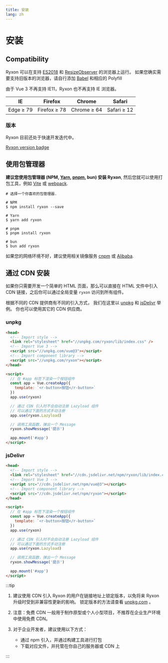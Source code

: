 ```yaml
---
title: 安装
lang: zh
---
```


# 安装

## Compatibility

Ryxon 可以在支持 [ES2018](https://caniuse.com/?feats=mdn-javascript_builtins_regexp_dotall,mdn-javascript_builtins_regexp_lookbehind_assertion,mdn-javascript_builtins_regexp_named_capture_groups,mdn-javascript_builtins_regexp_property_escapes,mdn-javascript_builtins_symbol_asynciterator,mdn-javascript_functions_method_definitions_async_generator_methods,mdn-javascript_grammar_template_literals_template_literal_revision,mdn-javascript_operators_destructuring_rest_in_objects,mdn-javascript_operators_spread_spread_in_destructuring,promise-finally) 和 [ResizeObserver](https://caniuse.com/resizeobserver) 的浏览器上运行。 如果您确实需要支持旧版本的浏览器，请自行添加 [Babel](https://babeljs.io/) 和相应的 Polyfill

由于 Vue 3 不再支持 IE11，Ryxon 也不再支持 IE 浏览器。

| IE        | Firefox      | Chrome      | Safari      |
| --------- | ------------ | ----------- | ----------- |
| Edge ≥ 79 | Firefox ≥ 78 | Chrome ≥ 64 | Safari ≥ 12 |

### 版本

Ryxon 目前还处于快速开发迭代中。

[Ryxon version badge](https://www.npmjs.com/package/ryxon)

## 使用包管理器

**建议您使用包管理器 (NPM, [Yarn](https://classic.yarnpkg.com/lang/en/), [pnpm](https://pnpm.io/), bun) 安装 Ryxon**, 然后您就可以使用打包工具，例如 [Vite](https://vitejs.dev) 或 [webpack](https://webpack.js.org/).

```shell
# 选择一个你喜欢的包管理器.

# NPM
$ npm install ryxon --save

# Yarn
$ yarn add ryxon

# pnpm
$ pnpm install ryxon

# bun
$ bun add ryxon
```

如果您的网络环境不好，建议使用相关镜像服务 [cnpm](https://github.com/cnpm/cnpm) 或 [Alibaba](https://registry.npmmirror.com/).

## 通过 CDN 安装

如果你只需要开发一个简单的 HTML 页面，那么可以直接在 HTML 文件中引入 CDN 链接，之后你可以通过全局变量 `ryxon` 访问到所有组件。

根据不同的 CDN 提供商有不同的引入方式， 我们在这里以 [unpkg](https://unpkg.com) 和 [jsDelivr](https://jsdelivr.com) 举例。 你也可以使用其它的 CDN 供应商。

### unpkg

```html
<head>
  <!-- Import style -->
  <link rel="stylesheet" href="//unpkg.com/ryxon/lib/index.css" />
  <!-- Import Vue 3 -->
  <script src="//unpkg.com/vue@3"></script>
  <!-- Import component library -->
  <script src="//unpkg.com/ryxon"></script>
</head>

<script>
  // 在 #app 标签下渲染一个按钮组件
  const app = Vue.createApp({
    template: `<r-button>按钮</r-button>`
  })
  app.use(ryxon)

  // 通过 CDN 引入时不会自动注册 Lazyload 组件
  // 可以通过下面的方式手动注册
  app.use(ryxon.Lazyload)

  // 调用工具函数，弹出一个 Message
  ryxon.showMessage('提示')

  app.mount('#app')
</script>
```

### jsDelivr

```html
<head>
  <!-- Import style -->
  <link rel="stylesheet" href="//cdn.jsdelivr.net/npm/ryxon/lib/index.css" />
  <!-- Import Vue 3 -->
  <script src="//cdn.jsdelivr.net/npm/vue@3"></script>
  <!-- Import component library -->
  <script src="//cdn.jsdelivr.net/npm/ryxon"></script>
</head>

<script>
  // 在 #app 标签下渲染一个按钮组件
  const app = Vue.createApp({
    template: `<r-button>按钮</r-button>`
  })
  app.use(ryxon)

  // 通过 CDN 引入时不会自动注册 Lazyload 组件
  // 可以通过下面的方式手动注册
  app.use(ryxon.Lazyload)

  // 调用工具函数，弹出一个 Message
  ryxon.showMessage('提示')

  app.mount('#app')
</script>
```

:::tip

1. 建议使用 CDN 引入 Ryxon 的用户在链接地址上锁定版本，以免将来 Ryxon 升级时受到非兼容性更新的影响。 锁定版本的方法请查看 [unpkg.com](https://unpkg.com) 。

2. 注意：免费 CDN 一般用于制作原型或个人小型项目，不推荐在企业生产环境中使用免费 CDN。

3. 对于企业开发者，建议使用以下方式：
   - 通过 npm 引入，并通过构建工具进行打包
   - 下载对应文件，并托管在你自己的服务器或 CDN 上

:::
